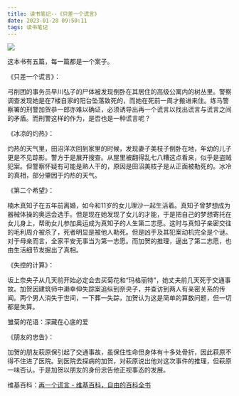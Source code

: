 ```yaml
---
title: 读书笔记--《只差一个谎言》
date: 2023-01-28 09:50:11
tags: 读书笔记
---
```


![](https://hxy-blog.oss-cn-beijing.aliyuncs.com/images/386c4c1746d0b742.jpg)

这本书有五篇，每一篇都是一个案子。



《只差一个谎言》：

弓削团的事务员早川弘子的尸体被发现倒卧在其居住的高级公寓内的树丛里。警察调查发现她是在7楼自家的阳台坠落致死的，而她在死前一周才搬进来住。练马警察署的刑警加贺恭一郎亦难以确证，必须诱导出再一个谎言以找出谎言与谎言之间的矛盾。而刑警这样的作为，是否也是一种谎言呢？



《冰凉的灼热》：

灼热的天气里，田沼洋次回到家里的时候，发现妻子美枝子倒卧在地，年幼的儿子更是不见踪影。警方于是展开搜查。从屋里被翻得乱七八糟这点看来，似乎是盗贼犯案。但警察怀疑有可能是熟人干的，原因是田沼美枝子是从正面被勒死的。冰冷的真相，部分肇因于灼热的天气。



《第二个希望》：

楠木真知子在五年前离婚，如今和11岁的女儿理沙一起生活着。真知子曾梦想成为器械体操的奥运会选手。但是现在她发现了女儿的才能，于是把自己的梦想寄托在女儿身上，帮助女儿参加奥运成为真知子的人生第二志愿。这时与真知子亲密交往的毛利周介被杀了，死者明显是被他人勒死。但是凶手及其犯案动机完全是个谜。对于母亲而言，全家平安无事当为第一志愿。而加贺的推理，逼出了第二志愿，也由生活细节发掘出了真相。



《失控的计算》：

坂上奈央子从几天前开始必定会去买菊花和“玛格丽特”，她丈夫前几天死于交通事故。加贺因建筑师中濑幸伸失踪案追纵到奈央子，并查访到两人有亲密关系的传闻。两个男人消失于世间，一下葬一失踪，加贺认为这是简单的算数问题，但一切都是失算。

雏菊的花语：深藏在心底的爱



《朋友的忠告》：

加贺的朋友萩原保引起了交通事故，虽保住性命但身体有十多处骨折，因此萩原不得不住进了医院。到医院去探病的加贺，对萩原说出他对这次事件的推理，但萩原一味否认。于是加贺以朋友的身份忠告他正视事态的发展。



维基百科：[再一个谎言 - 维基百科，自由的百科全书](https://zh.wikipedia.org/zh-hans/%E5%86%8D%E4%B8%80%E5%80%8B%E8%AC%8A%E8%A8%80)


